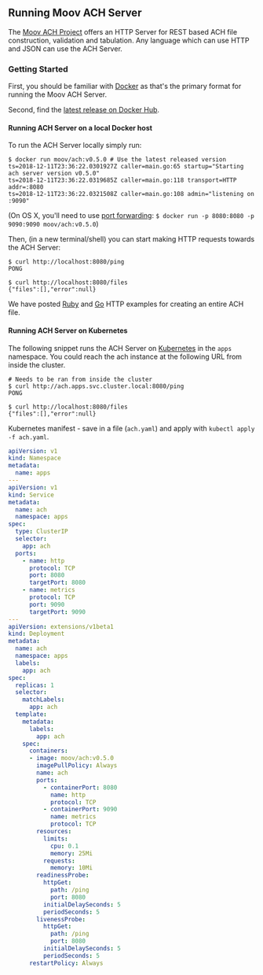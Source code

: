 ## Running Moov ACH Server

The [Moov ACH Project](https://github.com/moov-io/ach) offers an HTTP Server for REST based ACH file construction, validation and tabulation. Any language which can use HTTP and JSON can use the ACH Server.

### Getting Started

First, you should be familiar with [Docker](https://docs.docker.com/get-started/) as that's the primary format for running the Moov ACH Server.

Second, find the [latest release on Docker Hub](https://hub.docker.com/r/moov/ach/tags/).

#### Running ACH Server on a local Docker host

To run the ACH Server locally simply run:

```
$ docker run moov/ach:v0.5.0 # Use the latest released version
ts=2018-12-11T23:36:22.0301927Z caller=main.go:65 startup="Starting ach server version v0.5.0"
ts=2018-12-11T23:36:22.0319685Z caller=main.go:118 transport=HTTP addr=:8080
ts=2018-12-11T23:36:22.0321508Z caller=main.go:108 admin="listening on :9090"
```
(On OS X, you'll need to use [port forwarding](https://docs.docker.com/docker-for-mac/networking/#known-limitations-use-cases-and-workarounds): 
`$ docker run -p 8080:8080 -p 9090:9090 moov/ach:v0.5.0`)

Then, (in a new terminal/shell) you can start making HTTP requests towards the ACH Server:

```
$ curl http://localhost:8080/ping
PONG

$ curl http://localhost:8080/files
{"files":[],"error":null}
```

We have posted [Ruby](https://github.com/moov-io/ruby-ach-demo) and [Go](https://github.com/moov-io/ach/blob/master/examples/http/main.go) HTTP examples for creating an entire ACH file.

#### Running ACH Server on Kubernetes

The following snippet runs the ACH Server on [Kubernetes](https://kubernetes.io/docs/tutorials/kubernetes-basics/) in the `apps` namespace. You could reach the ach instance at the following URL from inside the cluster.

```
# Needs to be ran from inside the cluster
$ curl http://ach.apps.svc.cluster.local:8080/ping
PONG

$ curl http://localhost:8080/files
{"files":[],"error":null}
```

Kubernetes manifest - save in a file (`ach.yaml`) and apply with `kubectl apply -f ach.yaml`.

```yaml
apiVersion: v1
kind: Namespace
metadata:
  name: apps
---
apiVersion: v1
kind: Service
metadata:
  name: ach
  namespace: apps
spec:
  type: ClusterIP
  selector:
    app: ach
  ports:
    - name: http
      protocol: TCP
      port: 8080
      targetPort: 8080
    - name: metrics
      protocol: TCP
      port: 9090
      targetPort: 9090
---
apiVersion: extensions/v1beta1
kind: Deployment
metadata:
  name: ach
  namespace: apps
  labels:
    app: ach
spec:
  replicas: 1
  selector:
    matchLabels:
      app: ach
  template:
    metadata:
      labels:
        app: ach
    spec:
      containers:
      - image: moov/ach:v0.5.0
        imagePullPolicy: Always
        name: ach
        ports:
          - containerPort: 8080
            name: http
            protocol: TCP
          - containerPort: 9090
            name: metrics
            protocol: TCP
        resources:
          limits:
            cpu: 0.1
            memory: 25Mi
          requests:
            memory: 10Mi
        readinessProbe:
          httpGet:
            path: /ping
            port: 8080
          initialDelaySeconds: 5
          periodSeconds: 5
        livenessProbe:
          httpGet:
            path: /ping
            port: 8080
          initialDelaySeconds: 5
          periodSeconds: 5
      restartPolicy: Always
```

